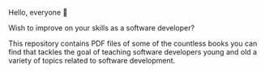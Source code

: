 Hello, everyone 💜

Wish to improve on your skills as a software developer?

This repository contains PDF files of some of the countless books you can find that tackles the goal of teaching software developers young and old a variety of topics related to software development. 
